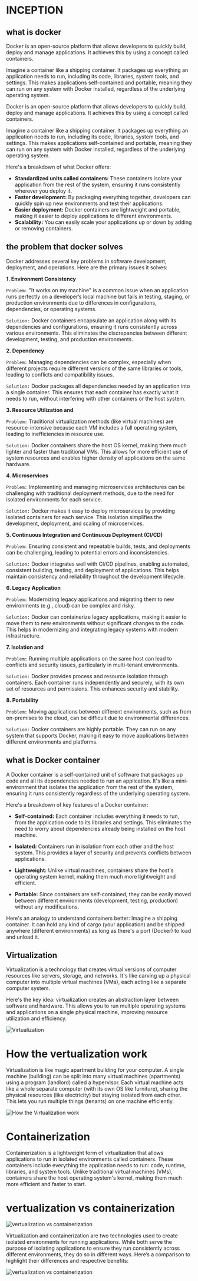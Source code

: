 # INCEPTION

## what is docker


Docker is an open-source platform that allows developers to quickly build, deploy and manage applications. It achieves this by using a concept called containers.

Imagine a container like a shipping container. It packages up everything an application needs to run, including its code, libraries, system tools, and settings. This makes applications self-contained and portable, meaning they can run on any system with Docker installed, regardless of the underlying operating system.


Docker is an open-source platform that allows developers to quickly build, deploy and manage applications. It achieves this by using a concept called containers.

Imagine a container like a shipping container. It packages up everything an application needs to run, including its code, libraries, system tools, and settings. This makes applications self-contained and portable, meaning they can run on any system with Docker installed, regardless of the underlying operating system.

Here's a breakdown of what Docker offers:

- **Standardized units called containers:** These containers isolate your application from the rest of the system, ensuring it runs consistently wherever you deploy it.
- **Faster development:** By packaging everything together, developers can quickly spin up new environments and test their applications.
- **Easier deployment:** Docker containers are lightweight and portable, making it easier to deploy applications to different environments.
- **Scalability:** You can easily scale your applications up or down by adding or removing containers.

## the problem that docker solves

Docker addresses several key problems in software development, deployment, and operations. Here are the primary issues it solves:

**1. Environment Consistency**
 
```Problem:``` "It works on my machine" is a common issue when an application runs perfectly on a developer’s local machine but fails in testing, staging, or production environments due to differences in configurations, dependencies, or operating systems.

```Solution:``` Docker containers encapsulate an application along with its dependencies and configurations, ensuring it runs consistently across various environments. This eliminates the discrepancies between different development, testing, and production environments.

**2. Dependency**

```Problem:``` Managing dependencies can be complex, especially when different projects require different versions of the same libraries or tools, leading to conflicts and compatibility issues.

```Solution:``` Docker packages all dependencies needed by an application into a single container. This ensures that each container has exactly what it needs to run, without interfering with other containers or the host system.

**3. Resource Utilization and**

```Problem:``` Traditional virtualization methods (like virtual machines) are resource-intensive because each VM includes a full operating system, leading to inefficiencies in resource use.

```Solution:``` Docker containers share the host OS kernel, making them much lighter and faster than traditional VMs. This allows for more efficient use of system resources and enables higher density of applications on the same hardware.

**4. Microservices**

```Problem:``` Implementing and managing microservices architectures can be challenging with traditional deployment methods, due to the need for isolated environments for each service.

```Solution:``` Docker makes it easy to deploy microservices by providing isolated containers for each service. This isolation simplifies the development, deployment, and scaling of microservices.

**5. Continuous Integration and Continuous Deployment (CI/CD)**

```Problem:``` Ensuring consistent and repeatable builds, tests, and deployments can be challenging, leading to potential errors and inconsistencies.

```Solution:``` Docker integrates well with CI/CD pipelines, enabling automated, consistent building, testing, and deployment of applications. This helps maintain consistency and reliability throughout the development lifecycle.

**6. Legacy Application**
 
```Problem:``` Modernizing legacy applications and migrating them to new environments (e.g., cloud) can be complex and risky.

```Solution:``` Docker can containerize legacy applications, making it easier to move them to new environments without significant changes to the code. This helps in modernizing and integrating legacy systems with modern infrastructure.

**7. Isolation and**

```Problem:``` Running multiple applications on the same host can lead to conflicts and security issues, particularly in multi-tenant environments.

```Solution:``` Docker provides process and resource isolation through containers. Each container runs independently and securely, with its own set of resources and permissions. This enhances security and stability.

**8. Portability**

```Problem:``` Moving applications between different environments, such as from on-premises to the cloud, can be difficult due to environmental differences.

```Solution:``` Docker containers are highly portable. They can run on any system that supports Docker, making it easy to move applications between different environments and platforms.

## what is Docker container 


A Docker container is a self-contained unit of software that packages up code and all its dependencies needed to run an application. It's like a mini-environment that isolates the application from the rest of the system, ensuring it runs consistently regardless of the underlying operating system.

Here's a breakdown of key features of a Docker container:

- **Self-contained:** Each container includes everything it needs to run, from the application code to its libraries and settings. This eliminates the need to worry about dependencies already being installed on the host machine.

- **Isolated:** Containers run in isolation from each other and the host system. This provides a layer of security and prevents conflicts between applications.

- **Lightweight:** Unlike virtual machines, containers share the host's operating system kernel, making them much more lightweight and efficient.

- **Portable:** Since containers are self-contained, they can be easily moved between different environments (development, testing, production) without any modifications.

Here's an analogy to understand containers better: Imagine a shipping container. It can hold any kind of cargo (your application) and be shipped anywhere (different environments) as long as there's a port (Docker) to load and unload it.

## Virtualization


Virtualization is a technology that creates  virtual versions of computer resources like servers, storage, and networks. It's like carving up a physical computer into multiple virtual machines (VMs), each acting like a separate computer system.

Here's the key idea: virtualization creates an abstraction layer between software and hardware. This allows you to run multiple operating systems and applications on a single physical machine, improving resource utilization and efficiency.


![Virtualization](https://i0.wp.com/myriad360.com/wp-content/uploads/2019/12/Traditional_vs_Virtual.jpg?w=850&ssl=1)

# How the vertualization work

Virtualization is like magic apartment building for your computer. A single machine (building) can be split into many virtual machines (apartments) using a program (landlord) called a hypervisor. Each virtual machine acts like a whole separate computer (with its own OS like furniture), sharing the physical resources (like electricity) but staying isolated from each other. This lets you run multiple things (tenants) on one machine efficiently.

![How the Virtualization work](https://cdn.prod.website-files.com/60494527fea68422687bfcf1/60620c3038c7591706fb8381_what-is-a-hypervisor-1024x695.png)

# Containerization


Containerization is a lightweight form of virtualization that allows applications to run in isolated environments called containers. These containers include everything the application needs to run: code, runtime, libraries, and system tools. Unlike traditional virtual machines (VMs), containers share the host operating system's kernel, making them much more efficient and faster to start.

# vertualization vs containerization

![vertualization vs containerization](https://www.veritis.com/wp-content/uploads/2019/06/Virtualization-vs-Containerization.jpg)

Virtualization and containerization are two technologies used to create isolated environments for running applications. While both serve the purpose of isolating applications to ensure they run consistently across different environments, they do so in different ways. Here’s a comparison to highlight their differences and respective benefits:

![vertualization vs containerization](https://i.postimg.cc/76J4VjhS/VMs-vs-Cont.png)

